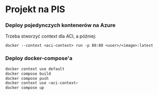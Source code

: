 # Projekt na PIS

### Deploy pojedynczych kontenerów na Azure

Trzeba stworzyć context dla ACI, a później:

`docker --context <aci-context> run -p 80:80 <user>/<image>:latest`

### Deploy docker-compose'a

```sh
docker context use default
docker compose build
docker compose push
docker context use <aci-context>
docker compose up
```